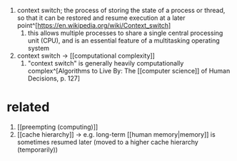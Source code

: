 1. context switch; the process of storing the state of a process or thread, so that it can be restored and resume execution at a later point^[https://en.wikipedia.org/wiki/Context_switch]
	1. this allows multiple processes to share a single central processing unit (CPU), and is an essential feature of a multitasking operating system
2. context switch → [[computational complexity]]
	1. "context switch" is generally heavily computationally complex^[Algorithms to Live By: The [[computer science]] of Human Decisions, p. 127]

# related
1. [[preempting (computing)]]
2. [[cache hierarchy]] → e.g. long-term [[human memory|memory]] is sometimes resumed later (moved to a higher cache hierarchy (temporarily))